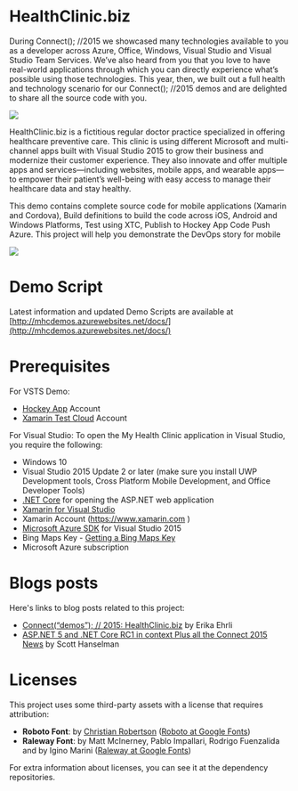 # HealthClinic.biz #

During Connect(); //2015 we showcased many technologies available to you as a developer across Azure, Office, Windows, Visual Studio and Visual Studio Team Services. We’ve also heard from you that you love to have real-world applications through which you can directly experience what’s possible using those technologies. This year, then, we built out a full health and technology scenario for our Connect(); //2015 demos and are delighted to share all the source code with you.

![](Healthlogo.jpg)

HealthClinic.biz is a fictitious regular doctor practice specialized in offering healthcare preventive care. This clinic is using different Microsoft and multi-channel apps built with Visual Studio 2015 to grow their business and modernize their customer experience. They also innovate and offer multiple apps and services—including websites, mobile apps, and wearable apps—to empower their patient’s well-being with easy access to manage their healthcare data and stay healthy.

This demo contains complete source code for mobile applications (Xamarin and Cordova), Build definitions to build the code across iOS, Android and Windows Platforms, Test using XTC, Publish to Hockey App Code Push Azure. 
This project will help you demonstrate the DevOps story for mobile

![](test.jpg)

# Demo Script #
Latest information and updated Demo Scripts are available at [http://mhcdemos.azurewebsites.net/docs/](http://mhcdemos.azurewebsites.net/docs/)

# Prerequisites #
For VSTS Demo:  
- [Hockey App](http://rink.hockeyapp.net) Account  
- [Xamarin Test Cloud](http://testcloud.xamarin.com) Account 
 
For Visual Studio:
To open the My Health Clinic application in Visual Studio, you require the following:
 - Windows 10
 - Visual Studio 2015 Update 2 or later (make sure you install UWP Development tools, Cross Platform Mobile Development, and Office Developer Tools)  
 - [.NET Core]( https://www.microsoft.com/net/core#windows) for opening the ASP.NET web application  
 - [Xamarin for Visual Studio](https://xamarin.com/visual-studio)
 - Xamarin Account (https://www.xamarin.com )
 - [Microsoft Azure SDK](https://www.microsoft.com/web/handlers/webpi.ashx/getinstaller/VWDOrVs2015AzurePack.appids) for Visual Studio 2015
 - Bing Maps Key - [Getting a Bing Maps Key](https://msdn.microsoft.com/en-us/library/ff428642.aspx)
 - Microsoft Azure subscription
 

# Blogs posts #
Here's links to blog posts related to this project:

 - [Connect(“demos”); // 2015: HealthClinic.biz](http://blogs.msdn.com/b/visualstudio/archive/2015/12/08/connect-demos-2015-healthclinic-biz.aspx) by Erika Ehrli
 - [ASP.NET 5 and .NET Core RC1 in context Plus all the Connect 2015 News](http://www.hanselman.com/blog/ASPNET5AndNETCoreRC1InContextPlusAllTheConnect2015News.aspx) by Scott Hanselman

# Licenses #
This project uses some third-party assets with a license that requires attribution:

 - **Roboto Font**: by [Christian Robertson](https://plus.google.com/110879635926653430880/about) ([Roboto at Google Fonts](https://www.google.com/fonts/specimen/Roboto))
 - **Raleway Font**: by Matt McInerney, Pablo Impallari, Rodrigo Fuenzalida and by Igino Marini  ([Raleway at Google Fonts](https://www.google.com/fonts/specimen/Raleway))

For extra information about licenses, you can see it at the dependency repositories.

